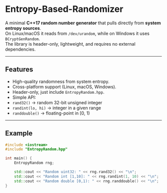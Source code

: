 # Entropy-Based-Randomizer

A minimal **C++17 random number generator** that pulls directly from **system entropy sources**.  
On Linux/macOS it reads from `/dev/urandom`, while on Windows it uses `BCryptGenRandom`.  
The library is header-only, lightweight, and requires no external dependencies.

---

## Features
-  High-quality randomness from system entropy.
-  Cross-platform support (Linux, macOS, Windows).
-  Header-only, just include `EntropyRandom.hpp`.
-  Simple API:
  - `rand32()` → random 32-bit unsigned integer
  - `randint(lo, hi)` → integer in a given range
  - `randdouble()` → floating-point in [0, 1)

---

## Example

```cpp
#include <iostream>
#include "EntropyRandom.hpp"

int main() {
    EntropyRandom rng;

    std::cout << "Random uint32: " << rng.rand32() << "\n";
    std::cout << "Random int [1,10]: " << rng.randint(1, 10) << "\n";
    std::cout << "Random double [0,1): " << rng.randdouble() << "\n";
}
